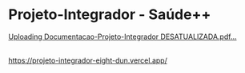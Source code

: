# Projeto-Integrador - Saúde++
[Uploading Documentacao-Projeto-Integrador DESATUALIZADA.pdf…]()<br><br>


https://projeto-integrador-eight-dun.vercel.app/

